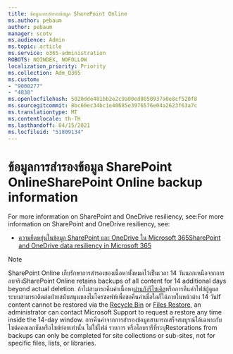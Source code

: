```yaml
---
title: ข้อมูลการสํารองข้อมูล SharePoint Online
ms.author: pebaum
author: pebaum
manager: scotv
ms.audience: Admin
ms.topic: article
ms.service: o365-administration
ROBOTS: NOINDEX, NOFOLLOW
localization_priority: Priority
ms.collection: Adm_O365
ms.custom:
- "9000277"
- "4838"
ms.openlocfilehash: 5020dde481bb2e2c9a00ed8050937a0e8cf520f8
ms.sourcegitcommit: 8bc60ec34bc1e40685e3976576e04a2623f63a7c
ms.translationtype: MT
ms.contentlocale: th-TH
ms.lasthandoff: 04/15/2021
ms.locfileid: "51809134"
---
```

# <a name="sharepoint-online-backup-information"></a><span data-ttu-id="dd546-102">ข้อมูลการสํารองข้อมูล SharePoint Online</span><span class="sxs-lookup"><span data-stu-id="dd546-102">SharePoint Online backup information</span></span>

<span data-ttu-id="dd546-103">For more information on SharePoint and OneDrive resiliency, see:</span><span class="sxs-lookup"><span data-stu-id="dd546-103">For more information on SharePoint and OneDrive resiliency, see:</span></span>

- [<span data-ttu-id="dd546-104">ความยืดหยุ่นในข้อมูล SharePoint และ OneDrive ใน Microsoft 365</span><span class="sxs-lookup"><span data-stu-id="dd546-104">SharePoint and OneDrive data resiliency in Microsoft 365</span></span>](https://docs.microsoft.com/compliance/assurance/assurance-sharepoint-onedrive-data-resiliency)

> [!NOTE]
> <span data-ttu-id="dd546-105">SharePoint Online เก็บรักษาการสํารองของเนื้อหาทั้งหมดไว้เป็นเวลา 14 วันนอกเหนือจากการลบจริง</span><span class="sxs-lookup"><span data-stu-id="dd546-105">SharePoint Online retains backups of all content for 14 additional days beyond actual deletion.</span></span> <span data-ttu-id="dd546-106">ถ้าไม่สามารถคืนค่าเนื้อหา[ผ่านถังรีไซเคิล](https://support.microsoft.com/office/restore-deleted-items-from-the-site-collection-recycle-bin-5fa924ee-16d7-487b-9a0a-021b9062d14b)หรือการคืนค่าไฟล์[](https://support.microsoft.com/office/restore-your-onedrive-fa231298-759d-41cf-bcd0-25ac53eb8a15)ผู้ดูแลระบบสามารถติดต่อฝ่ายสนับสนุนของไมโครซอฟท์เพื่อขอคืนค่าเมื่อใดก็ได้ภายในหน้าต่าง 14 วัน</span><span class="sxs-lookup"><span data-stu-id="dd546-106">If content cannot be restored via the [Recycle Bin](https://support.microsoft.com/office/restore-deleted-items-from-the-site-collection-recycle-bin-5fa924ee-16d7-487b-9a0a-021b9062d14b) or [Files Restore](https://support.microsoft.com/office/restore-your-onedrive-fa231298-759d-41cf-bcd0-25ac53eb8a15), an administrator can contact Microsoft Support to request a restore any time inside the 14-day window.</span></span> <span data-ttu-id="dd546-107">การคืนค่าจากการสํารองข้อมูลสามารถเสร็จสมบูรณ์ได้เฉพาะกับไซต์คอลเลกชันหรือไซต์ย่อยเท่านั้น ไม่ใช่ไฟล์ รายการ หรือไลบรารีที่ระบุ</span><span class="sxs-lookup"><span data-stu-id="dd546-107">Restorations from backups can only be completed for site collections or sub-sites, not for specific files, lists, or libraries.</span></span>
